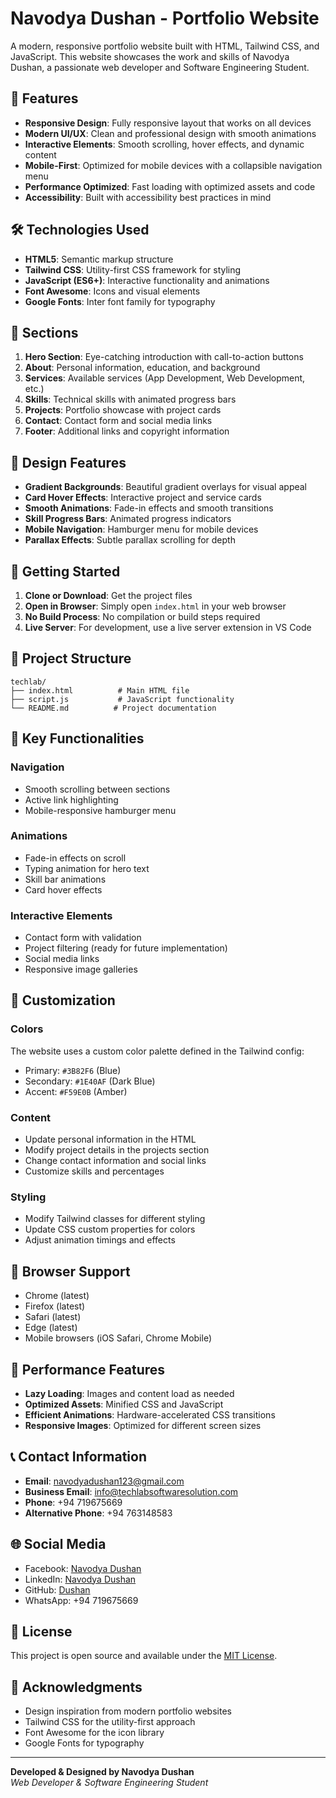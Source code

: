 # Navodya Dushan - Portfolio Website

A modern, responsive portfolio website built with HTML, Tailwind CSS, and JavaScript. This website showcases the work and skills of Navodya Dushan, a passionate web developer and Software Engineering Student.

## 🚀 Features

-  **Responsive Design**: Fully responsive layout that works on all devices
-  **Modern UI/UX**: Clean and professional design with smooth animations
-  **Interactive Elements**: Smooth scrolling, hover effects, and dynamic content
-  **Mobile-First**: Optimized for mobile devices with a collapsible navigation menu
-  **Performance Optimized**: Fast loading with optimized assets and code
-  **Accessibility**: Built with accessibility best practices in mind

## 🛠️ Technologies Used

-  **HTML5**: Semantic markup structure
-  **Tailwind CSS**: Utility-first CSS framework for styling
-  **JavaScript (ES6+)**: Interactive functionality and animations
-  **Font Awesome**: Icons and visual elements
-  **Google Fonts**: Inter font family for typography

## 📱 Sections

1. **Hero Section**: Eye-catching introduction with call-to-action buttons
2. **About**: Personal information, education, and background
3. **Services**: Available services (App Development, Web Development, etc.)
4. **Skills**: Technical skills with animated progress bars
5. **Projects**: Portfolio showcase with project cards
6. **Contact**: Contact form and social media links
7. **Footer**: Additional links and copyright information

## 🎨 Design Features

-  **Gradient Backgrounds**: Beautiful gradient overlays for visual appeal
-  **Card Hover Effects**: Interactive project and service cards
-  **Smooth Animations**: Fade-in effects and smooth transitions
-  **Skill Progress Bars**: Animated progress indicators
-  **Mobile Navigation**: Hamburger menu for mobile devices
-  **Parallax Effects**: Subtle parallax scrolling for depth

## 🚀 Getting Started

1. **Clone or Download**: Get the project files
2. **Open in Browser**: Simply open `index.html` in your web browser
3. **No Build Process**: No compilation or build steps required
4. **Live Server**: For development, use a live server extension in VS Code

## 📁 Project Structure

```
techlab/
├── index.html          # Main HTML file
├── script.js           # JavaScript functionality
└── README.md          # Project documentation
```

## 🎯 Key Functionalities

### Navigation

-  Smooth scrolling between sections
-  Active link highlighting
-  Mobile-responsive hamburger menu

### Animations

-  Fade-in effects on scroll
-  Typing animation for hero text
-  Skill bar animations
-  Card hover effects

### Interactive Elements

-  Contact form with validation
-  Project filtering (ready for future implementation)
-  Social media links
-  Responsive image galleries

## 🎨 Customization

### Colors

The website uses a custom color palette defined in the Tailwind config:

-  Primary: `#3B82F6` (Blue)
-  Secondary: `#1E40AF` (Dark Blue)
-  Accent: `#F59E0B` (Amber)

### Content

-  Update personal information in the HTML
-  Modify project details in the projects section
-  Change contact information and social links
-  Customize skills and percentages

### Styling

-  Modify Tailwind classes for different styling
-  Update CSS custom properties for colors
-  Adjust animation timings and effects

## 📱 Browser Support

-  Chrome (latest)
-  Firefox (latest)
-  Safari (latest)
-  Edge (latest)
-  Mobile browsers (iOS Safari, Chrome Mobile)

## 🔧 Performance Features

-  **Lazy Loading**: Images and content load as needed
-  **Optimized Assets**: Minified CSS and JavaScript
-  **Efficient Animations**: Hardware-accelerated CSS transitions
-  **Responsive Images**: Optimized for different screen sizes

## 📞 Contact Information

-  **Email**: navodyadushan123@gmail.com
-  **Business Email**: info@techlabsoftwaresolution.com
-  **Phone**: +94 719675669
-  **Alternative Phone**: +94 763148583

## 🌐 Social Media

-  Facebook: [Navodya Dushan](https://facebook.com)
-  LinkedIn: [Navodya Dushan](https://linkedin.com)
-  GitHub: [Dushan](https://github.com)
-  WhatsApp: +94 719675669

## 📄 License

This project is open source and available under the [MIT License](LICENSE).

## 🙏 Acknowledgments

-  Design inspiration from modern portfolio websites
-  Tailwind CSS for the utility-first approach
-  Font Awesome for the icon library
-  Google Fonts for typography

---

**Developed & Designed by Navodya Dushan**  
_Web Developer & Software Engineering Student_
